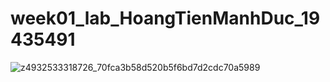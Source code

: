 # week01_lab_HoangTienManhDuc_19435491
![z4932533318726_70fca3b58d520b5f6bd7d2cdc70a5989](https://github.com/hoangtienmanhduc/fe_doantotnghiep/assets/99623646/d9e2a71c-13ab-4a2c-b762-88d37ffd2a24)
